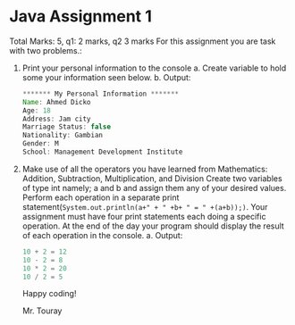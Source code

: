 # Java Assignment 1

Total Marks: 5, q1: 2 marks, q2 3 marks
For this assignment you are task with two problems.:

1. Print your personal information to the console
   a. Create variable to hold some your information seen below.
   b. Output:

   ```java
   ******* My Personal Information *******
   Name: Ahmed Dicko
   Age: 18
   Address: Jam city
   Marriage Status: false
   Nationality: Gambian
   Gender: M
   School: Management Development Institute
   ```

2. Make use of all the operators you have learned from Mathematics: Addition,
   Subtraction, Multiplication, and Division Create two variables of type int
   namely; a and b and assign them any of your desired values. Perform each
   operation in a separate print statement(`System.out.println(a+" + " +b+ " = " +(a+b));)`. Your assignment must have four print statements each doing a specific operation. At the end of the day your program should display the result of each operation in the console.
   a. Output:

   ```java
   10 + 2 = 12
   10 - 2 = 8
   10 * 2 = 20
   10 / 2 = 5
   ```

   Happy coding!
   
   
   
   Mr. Touray
